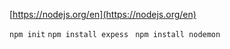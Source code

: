 [https://nodejs.org/en](https://nodejs.org/en)

`npm init`
`npm install expess`
` npm install nodemon`

